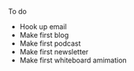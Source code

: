 To do

- Hook up email
- Make first blog
- Make first podcast
- Make first newsletter
- Make first whiteboard amimation
